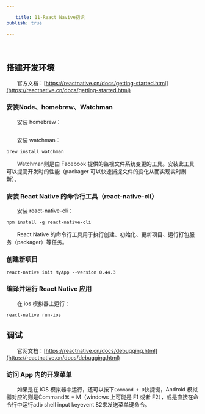 ```yaml
---

　　title: 11-React Navive初识
publish: true

---
```


　　<ArticleTopAd></ArticleTopAd>

## 搭建开发环境

　　官方文档：[https://reactnative.cn/docs/getting-started.html](https://reactnative.cn/docs/getting-started.html)

### 安装Node、homebrew、Watchman

　　安装 homebrew：

```

```

　　安装 watchman：

```
brew install watchman
```

　　Watchman则是由 Facebook 提供的监视文件系统变更的工具。安装此工具可以提高开发时的性能（packager 可以快速捕捉文件的变化从而实现实时刷新）。

### 安装 React Native 的命令行工具（react-native-cli）

　　安装 react-native-cli：

```
npm install -g react-native-cli
```

　　React Native 的命令行工具用于执行创建、初始化、更新项目、运行打包服务（packager）等任务。

### 创建新项目

```
react-native init MyApp --version 0.44.3
```

### 编译并运行 React Native 应用

　　在 ios 模拟器上运行：

```
react-native run-ios
```

## 调试

　　官网文档：[https://reactnative.cn/docs/debugging.html](https://reactnative.cn/docs/debugging.html)

### 访问 App 内的开发菜单

　　如果是在 iOS 模拟器中运行，还可以按下`Command + D`快捷键，Android 模拟器对应的则是Command⌘ + M（windows 上可能是 F1 或者 F2），或是直接在命令行中运行adb shell input keyevent 82来发送菜单键命令。
